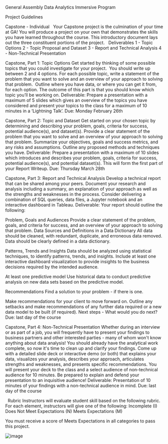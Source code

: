 General Assembly
Data Analytics Immersive Program

Project Guidelines

Capstone - Individual
 
Your Capstone project is the culmination of your time at GA! You will produce a project on your own that demonstrates the skills you have learned throughout the course. This introductory document lays out the three constituent portions of the project. 
 
Deliverables 
1 - Topic Options
2 - Topic Proposal and Dataset
3 - Report and Technical Analysis
4 - Non-Technical Presentation



 
Capstone, Part 1: Topic Options
Get started by thinking of some possible topics that you could investigate for your project.  You should write up between 2 and 4 options. For each possible topic, write a statement of the problem that you want to solve and an overview of your approach to solving that problem.  Outline where you have data, or where you can get it from, for each option. The outcome of this part is that you should know which topic you’ll be working on.
Deliverable: Prepare a presentation with a maximum of 5 slides which gives an overview of the topics you have considered and present your topics to the class for a maximum of 10 minutes in a ‘Lightning Talk’.
Due: Monday February 26th



 
Capstone, Part 2: Topic and Dataset
Get started on your chosen topic by determining and describing your problem, goals, criteria for success, potential audience(s), and dataset(s).
Provide a clear statement of the problem that you want to solve and an overview of your approach to solving that problem. Summarize your objectives, goals and success metrics, and any risks and assumptions. Outline any proposed methods and techniques you have.
Deliverable: Prepare a presentation with a maximum of 10 slides which introduces and describes your problem, goals, criteria for success, potential audience(s), and potential dataset(s). This will form the first part of your Report Writeup.
Due: Thursday March 28th



 
Capstone, Part 3: Report and Technical Analysis
Develop a technical report that can be shared among your peers. 
Document your research and analysis including a summary, an explanation of your approach as well as the strengths and weaknesses in the process. 
Consider delivering a combination of SQL queries, data files, a Jupyter notebook and an interactive dashboard in Tableau.
Deliverable: Your report should outline the following:

Problem, Goals and Audiences
Provide a clear statement of the problem, goals, and criteria for success, and an overview of your approach to solving that problem.
Data Sources and Definitions in a Data Dictionary 
All data should be cleaned, with redundant, duplicate, and erroneous data removed.
Data should be clearly defined in a data dictionary.

Patterns, Trends and Insights 
Data should be analyzed using statistical techniques, to identify patterns, trends, and insights.
Include at least one interactive dashboard visualization to provide insights to the business decisions required by the intended audience.

At least one predictive model
Use historical data to conduct predictive analysis on new data sets based on the predictive model.

Recommendations 
Find a solution to your problem - if there is one.

Make recommendations for your client to move forward on. 
Outline any setbacks and make recommendations of any further data required or a new data model to be built (if required).
Next steps - What would you do next?
Due: last day of the course



 
Capstone, Part 4: Non-Technical Presentation
Whether during an interview or as part of a job, you will frequently have to present your findings to business partners and other interested parties - many of whom won't know anything about data analysis! You should already have the analytical work complete, so now it's time to clean up and clarify your findings. Come up with a detailed slide deck or interactive demo (or both) that explains your data, visualizes your analysis, describes your approach, articulates strengths and weaknesses, and presents specific recommendations. You will present your deck to the class and a select audience of non-technical audience for 10 minutes. Be prepared to explain and defend your presentation to an inquisitive audience!
Deliverable: Presentation of 10 minutes of your findings with a non-technical audience in mind.
Due: last day of the course
 

 
Rubric
Instructors will evaluate student skill based on the following rubric. For each element, instructors will give one of the following:
Incomplete (I)
Does Not Meet Expectations (N)
Meets Expectations (M)



You must receive a score of Meets Expectations in all categories to pass this project.

![image](https://github.com/ttrimmis/Data_Analytics_GA_Capstone_Project/assets/24485193/86339424-ccba-4c18-9244-02cdfafc4b99)

